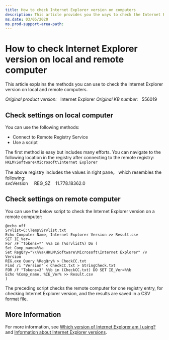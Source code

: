 ```yaml
---
title: How to check Internet Explorer version on computers
description: This article provides you the ways to check the Internet Explorer version on a local computer or a remote computer.
ms.date: 03/05/2020
ms.prod-support-area-path: 
---
```

# How to check Internet Explorer version on local and remote computer

This article explains the methods you can use to check the Internet Explorer version on local and remote computers.

_Original product version:_ &nbsp; Internet Explorer 
_Original KB number:_ &nbsp; 556019

## Check settings on local computer

You can use the following methods:

- Connect to Remote Registry Service
- Use a script

The first method is easy but includes many efforts. You can navigate to the following location in the registry after connecting to the remote registry:  
`HKLM\Software\Microsoft\Internet Explorer`

The above registry includes the values in right pane， which resembles the following:  
svcVersion &nbsp; &nbsp; REG_SZ &nbsp; &nbsp;11.778.18362.0

## Check settings on remote computer

You can use the below script to check the Internet Explorer version on a remote computer:

```dos
@echo off
Srvlist=C:\Temp\Srvlist.txt
Echo Computer Name, Internet Explorer Version >> Result.csv
SET IE_Ver=
For /F "Tokens=*" %%a In (%srvlist%) Do (
Set Comp_name=%%a
Set RegQry="\\%%a\HKLM\Software\Microsoft\Internet Explorer" /v Version
REG.exe Query %RegQry% > CheckCC.txt
Find /i "Version" < CheckCC.txt > StringCheck.txt
FOR /f "Tokens=3" %%b in (CheckCC.txt) DO SET IE_Ver=%%b
Echo %Comp_name, %IE_Ver% >> Result.csv
)
```

The preceding script checks the remote computer for one registry entry, for checking Internet Explorer version, and the results are saved in a CSV format file.

## More Information

For more information, see [Which version of Internet Explorer am I using?](https://support.microsoft.com/help/17295) and [Information about Internet Explorer versions](https://support.microsoft.com/help/969393).
